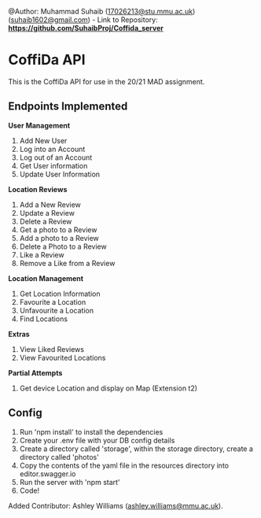 @Author: Muhammad Suhaib (17026213@stu.mmu.ac.uk) (suhaib1602@gmail.com) -
    Link to Repository: **https://github.com/SuhaibProj/Coffida_server**


# CoffiDa API
This is the CoffiDa API for use in the 20/21 MAD assignment.

## Endpoints Implemented
**User Management**
1. Add New User
2. Log into an Account
3. Log out of an Account
4. Get User information
5. Update User Information

**Location Reviews**
1. Add a New Review
2. Update a Review
3. Delete a Review
4. Get a photo to a Review
5. Add a photo to a Review
6. Delete a Photo to a Review
7. Like a Review
8. Remove a Like from a Review

**Location Management**
1. Get Location Information
2. Favourite a Location
3. Unfavourite a Location
4. Find Locations

**Extras**
1. View Liked Reviews
2. View Favourited Locations

**Partial Attempts**
1. Get device Location and display on Map (Extension t2)

## Config
1. Run 'npm install' to install the dependencies
2. Create your .env file with your DB config details
3. Create a directory called 'storage', within the storage directory, create a directory called 'photos'
4. Copy the contents of the yaml file in the resources directory into editor.swagger.io
5. Run the server with 'npm start'
6. Code!

Added Contributor: Ashley Williams (ashley.williams@mmu.ac.uk).

